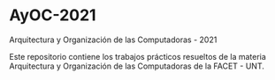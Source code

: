 # AyOC-2021
Arquitectura y Organización de las Computadoras - 2021

Este repositorio contiene los trabajos prácticos resueltos de la materia Arquitectura y Organización de las Computadoras de la FACET - UNT.
